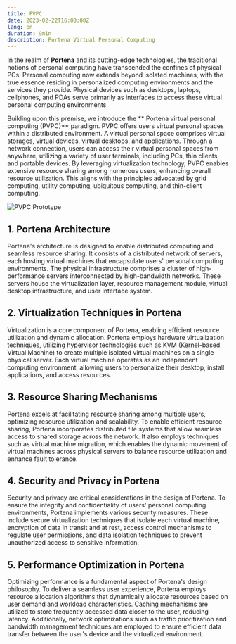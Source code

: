```yaml
---
title: PVPC
date: 2023-02-22T16:00:00Z
lang: en
duration: 9min
description: Portena Virtual Personal Computing
---
```

In the realm of **Portena** and its cutting-edge technologies, the traditional notions of personal computing have transcended the confines of physical PCs. Personal computing now extends beyond isolated machines, with the true essence residing in personalized computing environments and the services they provide. Physical devices such as desktops, laptops, cellphones, and PDAs serve primarily as interfaces to access these virtual personal computing environments.

Building upon this premise, we introduce the ** Portena virtual personal computing (PVPC)** paradigm. PVPC offers users virtual personal spaces within a distributed environment. A virtual personal space comprises virtual storages, virtual devices, virtual desktops, and applications. Through a network connection, users can access their virtual personal spaces from anywhere, utilizing a variety of user terminals, including PCs, thin clients, and portable devices. By leveraging virtualization technology, PVPC enables extensive resource sharing among numerous users, enhancing overall resource utilization. This aligns with the principles advocated by grid computing, utility computing, ubiquitous computing, and thin-client computing.

![PVPC Prototype](https://media.discordapp.net/attachments/971299427715272734/1116725262164430910/fotor_2023-6-9_17_4_58.png?width=427&height=427)

## 1. Portena Architecture

Portena's architecture is designed to enable distributed computing and seamless resource sharing. It consists of a distributed network of servers, each hosting virtual machines that encapsulate users' personal computing environments. The physical infrastructure comprises a cluster of high-performance servers interconnected by high-bandwidth networks. These servers house the virtualization layer, resource management module, virtual desktop infrastructure, and user interface system.

## 2. Virtualization Techniques in Portena

Virtualization is a core component of Portena, enabling efficient resource utilization and dynamic allocation. Portena employs hardware virtualization techniques, utilizing hypervisor technologies such as KVM (Kernel-based Virtual Machine) to create multiple isolated virtual machines on a single physical server. Each virtual machine operates as an independent computing environment, allowing users to personalize their desktop, install applications, and access resources.

## 3. Resource Sharing Mechanisms

Portena excels at facilitating resource sharing among multiple users, optimizing resource utilization and scalability. To enable efficient resource sharing, Portena incorporates distributed file systems that allow seamless access to shared storage across the network. It also employs techniques such as virtual machine migration, which enables the dynamic movement of virtual machines across physical servers to balance resource utilization and enhance fault tolerance.

## 4. Security and Privacy in Portena

Security and privacy are critical considerations in the design of Portena. To ensure the integrity and confidentiality of users' personal computing environments, Portena implements various security measures. These include secure virtualization techniques that isolate each virtual machine, encryption of data in transit and at rest, access control mechanisms to regulate user permissions, and data isolation techniques to prevent unauthorized access to sensitive information.

## 5. Performance Optimization in Portena

Optimizing performance is a fundamental aspect of Portena's design philosophy. To deliver a seamless user experience, Portena employs resource allocation algorithms that dynamically allocate resources based on user demand and workload characteristics. Caching mechanisms are utilized to store frequently accessed data closer to the user, reducing latency. Additionally, network optimizations such as traffic prioritization and bandwidth management techniques are employed to ensure efficient data transfer between the user's device and the virtualized environment.
